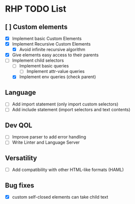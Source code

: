 # RHP TODO List

## [ ] Custom elements
- [X] Implement basic Custom Elements
- [X] Implement Recursive Custom Elements
  - [X] Avoid infinite recursive algorithm
- [X] Give elements easy access to their parents
- [ ] Implement child selectors
  - [ ] Implement basic queries
    - [ ] Implement attr-value queries
  - [X] Implement env queries (check parent)

## Language
- [ ] Add import statement (only import custom selectors)
- [ ] Add include statement (import selectors and text contents)
  
## Dev QOL
- [ ] Improve parser to add error handling
- [ ] Write Linter and Language Server
  
## Versatility
- [ ] Add compatibility with other HTML-like formats (HAML)


## Bug fixes

- [X] custom self-closed elements can take child text